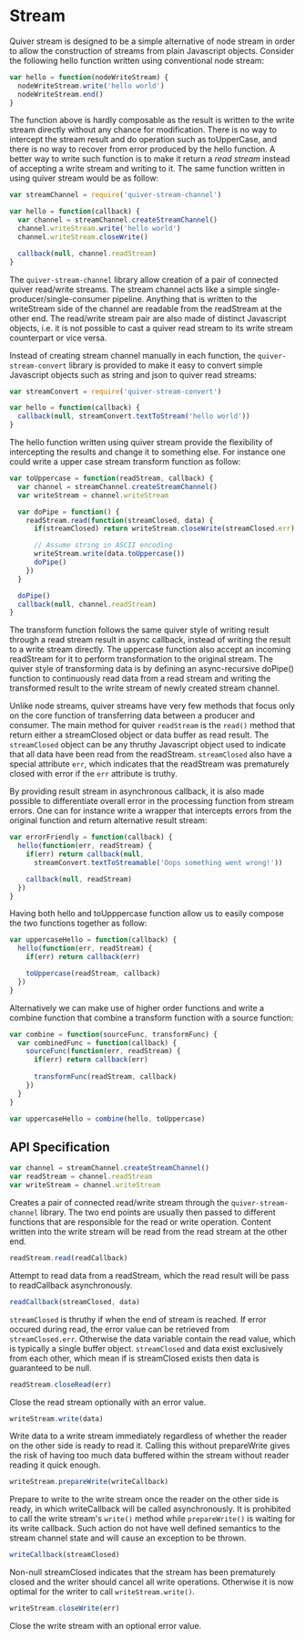 
Stream
======

Quiver stream is designed to be a simple alternative of node stream in order to allow the construction of streams from plain Javascript objects. Consider the following hello function written using conventional node stream:

```javascript
var hello = function(nodeWriteStream) {
  nodeWriteStream.write('hello world')
  nodeWriteStream.end()
}
```

The function above is hardly composable as the result is written to the write stream directly without any chance for modification. There is no way to intercept the stream result and do operation such as toUpperCase, and there is no way to recover from error produced by the hello function. A better way to write such function is to make it return a _read stream_ instead of accepting a write stream and writing to it. The same function written in using quiver stream would be as follow:

```javascript
var streamChannel = require('quiver-stream-channel')

var hello = function(callback) {
  var channel = streamChannel.createStreamChannel()
  channel.writeStream.write('hello world')
  channel.writeStream.closeWrite()

  callback(null, channel.readStream)
}
```

The `quiver-stream-channel` library allow creation of a pair of connected quiver read/write streams. The stream channel acts like a simple single-producer/single-consumer pipeline. Anything that is written to the writeStream side of the channel are readable from the readStream at the other end. The read/write stream pair are also made of distinct Javascript objects, i.e. it is not possible to cast a quiver read stream to its write stream counterpart or vice versa.

Instead of creating stream channel manually in each function, the `quiver-stream-convert` library is provided to make it easy to convert simple Javascript objects such as string and json to quiver read streams:

```javascript
var streamConvert = require('quiver-stream-convert')

var hello = function(callback) {
  callback(null, streamConvert.textToStream('hello world'))
}
```

The hello function written using quiver stream provide the flexibility of intercepting the results and change it to something else. For instance one could write a upper case stream transform function as follow:

```javascript
var toUppercase = function(readStream, callback) {
  var channel = streamChannel.createStreamChannel()
  var writeStream = channel.writeStream

  var doPipe = function() {
    readStream.read(function(streamClosed, data) {
      if(streamClosed) return writeStream.closeWrite(streamClosed.err)

      // Assume string in ASCII encoding
      writeStream.write(data.toUppercase())
      doPipe()
    })
  }

  doPipe()
  callback(null, channel.readStream)
}
```

The transform function follows the same quiver style of writing result through a read stream result in async callback, instead of writing the result to a write stream directly. The uppercase function also accept an incoming readStream for it to perform transformation to the original stream. The quiver style of transforming data is by defining an async-recursive doPipe() function to continuously read data from a read stream and writing the transformed result to the write stream of newly created stream channel.

Unlike node streams, quiver streams have very few methods that focus only on the core function of transferring data between a producer and consumer. The main method for quiver `readStream` is the `read()` method that return either a streamClosed object or data buffer as read result. The `streamClosed` object can be any thruthy Javascript object used to indicate that all data have been read from the readStream. `streamClosed` also have a special attribute `err`, which indicates that the readStream was prematurely closed with error if the `err` attribute is truthy.

By providing result stream in asynchronous callback, it is also made possible to differentiate overall error in the processing function from stream errors. One can for instance write a wrapper that intercepts errors from the original function and return alternative result stream:

```javascript
var errorFriendly = function(callback) {
  hello(function(err, readStream) {
    if(err) return callback(null, 
      streamConvert.textToStreamable('Oops something went wrong!'))

    callback(null, readStream)
  })
}
```

Having both hello and toUpppercase function allow us to easily compose the two functions together as follow:

```javascript
var uppercaseHello = function(callback) {
  hello(function(err, readStream) {
    if(err) return callback(err)

    toUppercase(readStream, callback)
  })
}
```

Alternatively we can make use of higher order functions and write a combine function that combine a transform function with a source function:

```javascript
var combine = function(sourceFunc, transformFunc) {
  var combinedFunc = function(callback) {
    sourceFunc(function(err, readStream) {
      if(err) return callback(err)
      
      transformFunc(readStream, callback)  
    })
  }
}

var uppercaseHello = combine(hello, toUppercase)
```


## API Specification

```javascript
var channel = streamChannel.createStreamChannel()
var readStream = channel.readStream
var writeStream = channel.writeStream
```

Creates a pair of connected read/write stream through the `quiver-stream-channel` library. The two end points are usually then passed to different functions that are responsible for the read or write operation. Content written into the write stream will be read from the read stream at the other end.

```javascript
readStream.read(readCallback)
```

Attempt to read data from a readStream, which the read result will be pass to readCallback asynchronously.

```javascript
readCallback(streamClosed, data)
```

`streamClosed` is thruthy if when the end of stream is reached. If error occured during read, the error value can be retrieved from `streamClosed.err`. Otherwise the data variable contain the read value, which is typically a single buffer object. `streamClosed` and data exist exclusively from each other, which mean if is streamClosed exists then data is guaranteed to be null.

```javascript
readStream.closeRead(err)
```

Close the read stream optionally with an error value.

```javascript
writeStream.write(data)
```

Write data to a write stream immediately regardless of whether the reader on the other side is ready to read it. Calling this without prepareWrite gives the risk of having too much data buffered within the stream without reader reading it quick enough.

```javascript
writeStream.prepareWrite(writeCallback)
```

Prepare to write to the write stream once the reader on the other side is ready, in which writeCallback will be called asynchronously. It is prohibited to call the write stream's `write()` method while `prepareWrite()` is waiting for its write callback. Such action do not have well defined semantics to the stream channel state and will cause an exception to be thrown.

```javascript
writeCallback(streamClosed)
```

Non-null streamClosed indicates that the stream has been prematurely closed and the writer should cancel all write operations. Otherwise it is now optimal for the writer to call `writeStream.write()`.

```javascript
writeStream.closeWrite(err)
```

Close the write stream with an optional error value.
